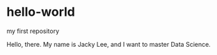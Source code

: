 # hello-world
my first repository

Hello, there. My name is Jacky Lee, and I want to master Data Science.
